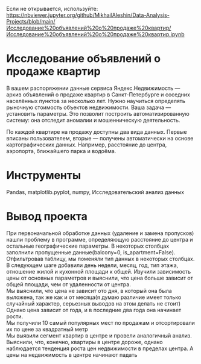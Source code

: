Если не открывается, используйте: https://nbviewer.jupyter.org/github/MikhailAleshin/Data-Analysis-Projects/blob/main/Исследование%20объявлений%20о%20продаже%20квартир/Исследование%20объявлений%20о%20продаже%20квартир.ipynb
# Исследование объявлений о продаже квартир

В вашем распоряжении данные сервиса Яндекс.Недвижимость — архив объявлений о продаже квартир в Санкт-Петербурге и соседних населённых пунктов за несколько лет. Нужно научиться определять рыночную стоимость объектов недвижимости. Ваша задача — установить параметры. Это позволит построить автоматизированную систему: она отследит аномалии и мошенническую деятельность. 

По каждой квартире на продажу доступны два вида данных. Первые вписаны пользователем, вторые — получены автоматически на основе картографических данных. Например, расстояние до центра, аэропорта, ближайшего парка и водоёма. 
# Инструменты
Pandas, matplotlib.pyplot,  numpy, Исследовательский анализ данных

# Вывод проекта
При первоначальной обработке данных (удаление и замена пропусков) нашли проблему в программе, определяющую расстояние до центра и остальные географические параметры. В некоторых столбцах заполнили пропущенные данные(balcony=0, is_apartment=False). Отфильтровав таблицу, мы поменяли тип данных в некоторых столбцах. В следующем шаге добавили день недели, месяц, год, тип этажа, отношение жилой и кухонной площади к общей. Изучили зависимость цены от основных параметров и выяснили, что цена больше зависит от общей площади, чем от удаленности от центра.  
Мы выяснили, что цена не зависит ото дня, в который она была выложена, так же как и от месяца(я думаю различие имеет только случайный характер, серьезных выводов на этом делать не стоит) Однако цена зависит от года, и в последние два года она начинает рости.  
Мы получили 10 самый популярных мест по продажам и отсортировали их по цене за квадратный метр  
Мы выявили сегмент квартир в центре и провели аналогичный анализ. Выяснили, что, конечно, квартиры в центре дороже, однако наблюдается тенденция роста цен недвижимости в пределах центра. А цены на недвижимость в центре начинают падать
